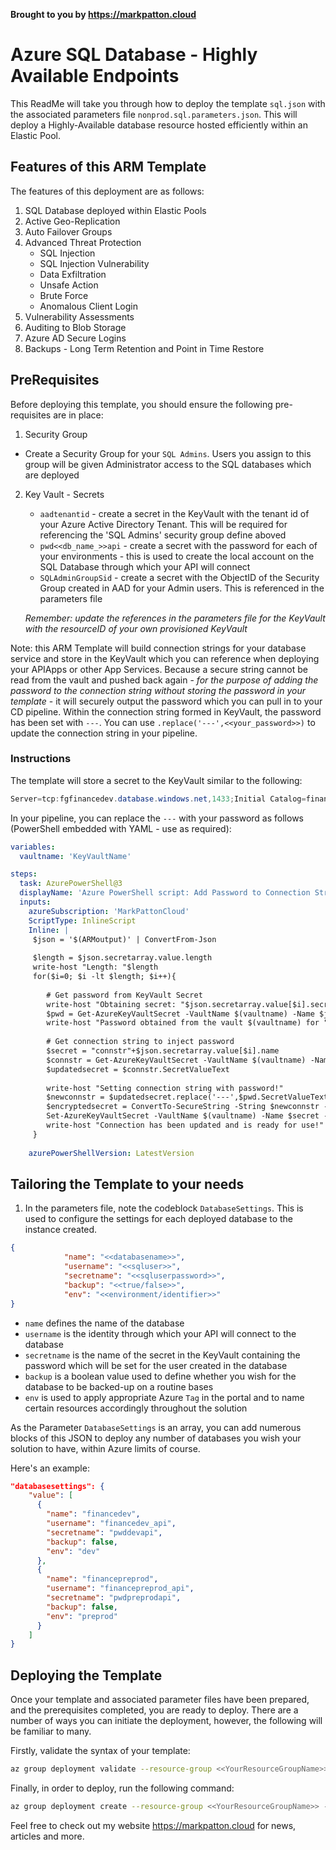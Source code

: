 __Brought to you by <https://markpatton.cloud>__

# Azure SQL Database - Highly Available Endpoints

This ReadMe will take you through how to deploy the template ```sql.json``` with the associated parameters file ```nonprod.sql.parameters.json```.  This will deploy a Highly-Available database resource hosted efficiently within an Elastic Pool.

## Features of this ARM Template

The features of this deployment are as follows:

1. SQL Database deployed within Elastic Pools
2. Active Geo-Replication
3. Auto Failover Groups
4. Advanced Threat Protection
    * SQL Injection
    * SQL Injection Vulnerability
    * Data Exfiltration
    * Unsafe Action
    * Brute Force
    * Anomalous Client Login
5. Vulnerability Assessments
6. Auditing to Blob Storage
7. Azure AD Secure Logins
8. Backups - Long Term Retention and Point in Time Restore

## PreRequisites

Before deploying this template, you should ensure the following pre-requisites are in place:

1. Security Group
 * Create a Security Group for your ```SQL Admins```.  Users you assign to this group will be given Administrator access to the SQL databases which are deployed

2. Key Vault - Secrets
   * ```aadtenantid``` - create a secret in the KeyVault with the tenant id of your Azure Active Directory Tenant.  This will be required for referencing the 'SQL Admins' security group define aboved
   * ```pwd<<db_name_>>api``` - create a secret with the password for each of your environments - this is used to create the local account on the SQL Database through which your API will connect
   * ```SQLAdminGroupSid``` - create a secret with the ObjectID of the Security Group created in AAD for your Admin users.  This is referenced in the parameters file

   *Remember: update the references in the parameters file for the KeyVault with the resourceID of your own provisioned KeyVault*

Note: this ARM Template will build connection strings for your database service and store in the KeyVault which you can reference when deploying your APIApps or other App Services.  Because a secure string cannot be read from the vault and pushed back again - *for the purpose of adding the password to the connection string without storing the password in your template* - it will securely output the password which you can pull in to your CD pipeline. Within the connection string formed in KeyVault, the password has been set with ```---```.  You can use ```.replace('---',<<your_password>>)``` to update the connection string in your pipeline.

### Instructions
The template will store a secret to the KeyVault similar to the following:
```c#
Server=tcp:fgfinancedev.database.windows.net,1433;Initial Catalog=financedev;Persist Security Info=False;User ID='financedev_api';Password='---';MultipleActiveResultSets=False;Encrypt=True;Max Pool Size=200;TrustServerCertificate=False;Connection Timeout=20;
```

In your pipeline, you can replace the ```---``` with your password as follows (PowerShell embedded with YAML - use as required):
```yaml
variables:
  vaultname: 'KeyVaultName'

steps:
  task: AzurePowerShell@3
  displayName: 'Azure PowerShell script: Add Password to Connection String'
  inputs:
    azureSubscription: 'MarkPattonCloud'
    ScriptType: InlineScript
    Inline: |
     $json = '$(ARMoutput)' | ConvertFrom-Json
     
     $length = $json.secretarray.value.length
     write-host "Length: "$length
     for($i=0; $i -lt $length; $i++){
     
        # Get password from KeyVault Secret
        write-host "Obtaining secret: "$json.secretarray.value[$i].secretname  -BackgroundColor Cyan -ForegroundColor Black
        $pwd = Get-AzureKeyVaultSecret -VaultName $(vaultname) -Name $json.secretarray.value[$i].secretname
        write-host "Password obtained from the vault $(vaultname) for "$json.secretarray.value[$i].secretname  -BackgroundColor Cyan -ForegroundColor Black
      
        # Get connection string to inject password
        $secret = "connstr"+$json.secretarray.value[$i].name
        $connstr = Get-AzureKeyVaultSecret -VaultName $(vaultname) -Name $secret
        $updatedsecret = $connstr.SecretValueText
     
        write-host "Setting connection string with password!" 
        $newconnstr = $updatedsecret.replace('---',$pwd.SecretValueText)
        $encryptedsecret = ConvertTo-SecureString -String $newconnstr -AsPlainText -Force
        Set-AzureKeyVaultSecret -VaultName $(vaultname) -Name $secret -SecretValue $encryptedsecret
        write-host "Connection has been updated and is ready for use!"    
     }
     
    azurePowerShellVersion: LatestVersion
```


## Tailoring the Template to your needs

1. In the parameters file, note the codeblock ```DatabaseSettings```.  This is used to configure the settings for each deployed database to the instance created.

```json
{
            "name": "<<databasename>>",
            "username": "<<sqluser>>",
            "secretname": "<<sqluserpassword>>",
            "backup": "<<true/false>>",
            "env": "<<environment/identifier>>"
}
```

 * ```name``` defines the name of the database
 * ```username``` is the identity through which your API will connect to the database
 * ```secretname``` is the name of the secret in the KeyVault containing the password which will be set for the user created in the database
 * ```backup``` is a boolean value used to define whether you wish for the database to be backed-up on a routine bases
 * ```env``` is used to apply appropriate Azure ```Tag``` in the portal and to name certain resources accordingly throughout the solution

As the Parameter ```DatabaseSettings``` is an array, you can add numerous blocks of this JSON to deploy any number of databases you wish your solution to have, within Azure limits of course.

Here's an example:

```json
"databasesettings": {
    "value": [
      {
        "name": "financedev",
        "username": "financedev_api",
        "secretname": "pwddevapi",
        "backup": false,
        "env": "dev"
      },
      {
        "name": "financepreprod",
        "username": "financepreprod_api",
        "secretname": "pwdpreprodapi",
        "backup": false,
        "env": "preprod"
      }
    ]
}
```

## Deploying the Template

Once your template and associated parameter files have been prepared, and the prerequisites completed, you are ready to deploy.  There are a number of ways you can initiate the deployment, however, the following will be familiar to many.

Firstly, validate the syntax of your template:

```bash
az group deployment validate --resource-group <<YourResourceGroupName>> --template-file ./sql.json --parameters nonprod.sql.parameters.json
```

Finally, in order to deploy, run the following command:

```bash
az group deployment create --resource-group <<YourResourceGroupName>> --template-file ./sql.json --parameters nonprod.sql.parameters.json
```

Feel free to check out my website <https://markpatton.cloud> for news, articles and more.
